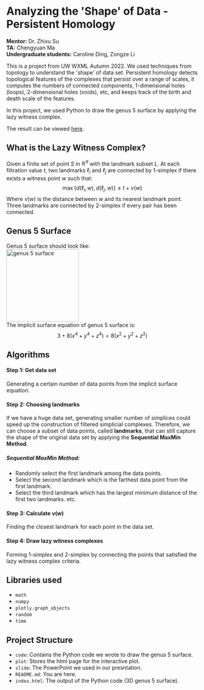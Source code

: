 # Analyzing the 'Shape' of Data - Persistent Homology
**Mentor:** Dr. Zhixu Su  
**TA:** Chengyuan Ma  
**Undergraduate students:** Caroline Ding, Zongze Li

This is a project from UW WXML Autumn 2022. We used techniques from topology to understand the 'shape' of data set. Persistent homology detects topological features of the complexes that persist over a range of scales, it computes the numbers of connected components, 1-dimensional holes (loops), 2-dimensional holes (voids), etc, and keeps track of the birth and death scale of the features.

In this project, we used Python to draw the genus 5 surface by applying the lazy witness complex.

The result can be viewed [here](https://carolinedlx.github.io/The-Shape-of-Data----Persistent-Homology/).

## What is the Lazy Witness Complex?
Given a finite set of point $S$ in $\mathbb{R}^d$ with the landmark subset $L$. At each filtration value $t$, two landmarks $\ell_i$ and $\ell_j$ are connected by 1-simplex if there exists a witness point $w$ such that:
$$\max \{ d(\ell_i, w), d(\ell_j, w) \} \leq t + \nu(w)$$
Where $\nu(w)$ is the distance between $w$ and its nearest landmark point. Three landmarks are connected by 2-simplex if every pair has been connected.

## Genus 5 Surface
Genus 5 surface should look like:  
<img width="190" alt="genus 5 surface" src="https://user-images.githubusercontent.com/120891991/208362844-7eaaea3f-4828-45a8-b5a6-2949aff2f860.png">  
The implicit surface equation of genus 5 surface is:
$$3 + 8 (x^4 + y^4 + z^4) = 8 (x^2 + y^2 + z^2)$$

## Algorithms
#### Step 1: Get data set
Generating a certain number of data points from the implicit surface equation.

#### Step 2: Choosing landmarks
If we have a huge data set, generating smaller number of simplices could speed up the construction of filtered simplicial complexes. Therefore, we can choose a subset of data points, called **landmarks**, that can still capture the shape of the original data set by applying the **Sequential MaxMin Method**.
##### Sequential MaxMin Method:
- Randomly select the first landmark among the data points.
- Select the second landmark which is the farthest data point from the first landmark.
- Select the third landmark which has the largest minimum distance of the first two landmarks. etc.

#### Step 3: Calculate $\nu(w)$
Finding the closest landmark for each point in the data set.

#### Step 4: Draw lazy witness complexes
Forming 1-simplex and 2-simplex by connecting the points that satisfied the lazy witness complex criteria.

## Libraries used
- `math`
- `numpy`
- `plotly.graph_objects`
- `random`
- `time`

## Project Structure
- `code`: Contains the Python code we wrote to draw the genus 5 surface.
- `plot`: Stores the html page for the interactive plot.
- `slide`: The PowerPoint we used in our presntation.
- `README.md`: You are here.
- `index.html`: The output of the Python code (3D genus 5 surface).
